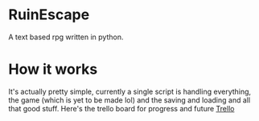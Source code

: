 # RuinEscape
A text based rpg written in python.

# How it works
It's actually pretty simple, currently a single script is handling everything, the game (which is yet to be made lol) and the saving and loading and all that good stuff.
Here's the trello board for progress and future [Trello](https://trello.com/b/UMpW5pRT/ruinescape)
